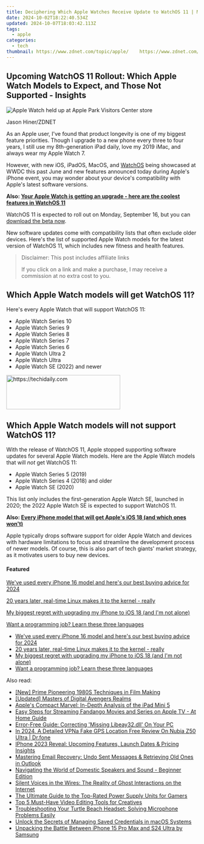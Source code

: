 ```yaml
---
title: Deciphering Which Apple Watches Receive Update to WatchOS 11 | Models Excluded by Apple
date: 2024-10-02T18:22:40.534Z
updated: 2024-10-07T18:03:42.113Z
tags:
  - apple
categories:
  - tech
thumbnail: https://www.zdnet.com/topic/apple/    https://www.zdnet.com/a/img/resize/8e35c48b68ed2719fea5c45168742eff4c9e0c1c/2024/09/09/e5b9b000-69a1-4289-baeb-af148cf0d154/apple-watch-up-at-apple-park-store.jpg?width=170&height=96&fit=crop&auto=webp
---
```


## Upcoming WatchOS 11 Rollout: Which Apple Watch Models to Expect, and Those Not Supported - Insights

![Apple Watch held up at Apple Park Visitors Center store](https://www.zdnet.com/a/img/resize/c6acf4f3be6ee123a8f17b43d5a27d5cee8a601f/2024/09/09/e5b9b000-69a1-4289-baeb-af148cf0d154/apple-watch-up-at-apple-park-store.jpg?auto=webp&width=1280)

Jason Hiner/ZDNET

As an Apple user, I've found that product longevity is one of my biggest feature priorities. Though I upgrade to a new phone every three to four years, I still use my 8th-generation iPad daily, love my 2019 iMac, and always wear my Apple Watch 7\. 

However, with new iOS, iPadOS, MacOS, and [WatchOS](https://www.zdnet.com/article/your-apple-watch-is-getting-an-upgrade-here-are-the-coolest-features-in-watchos-11/) being showcased at WWDC this past June and new features announced today during Apple's iPhone event, you may wonder about your device's compatibility with Apple's latest software versions.

**Also: [Your Apple Watch is getting an upgrade - here are the coolest features in WatchOS 11](https://www.zdnet.com/article/your-apple-watch-is-getting-an-upgrade-here-are-the-coolest-features-in-watchos-11/)**

WatchOS 11 is expected to roll out on Monday, September 16, but you can [download the beta now](https://www.zdnet.com/article/you-can-download-watchos-11-beta-on-your-apple-watch-right-now-heres-how-and-supported-models/). 

New software updates come with compatibility lists that often exclude older devices. Here's the list of supported Apple Watch models for the latest version of WatchOS 11, which includes new fitness and health features. 

>  Disclaimer: This post includes affiliate links
>
>  If you click on a link and make a purchase, I may receive a commission at no extra cost to you.
>

## Which Apple Watch models will get WatchOS 11?

Here's every Apple Watch that will support WatchOS 11:

* Apple Watch Series 10
* Apple Watch Series 9
* Apple Watch Series 8
* Apple Watch Series 7
* Apple Watch Series 6
* Apple Watch Ultra 2
* Apple Watch Ultra
* Apple Watch SE (2022) and newer

<!-- affiliate ads begin -->
<a href="https://laganoo.pxf.io/c/5597632/1484951/16446" target="_top" id="1484951">
  <img src="//a.impactradius-go.com/display-ad/16446-1484951" border="0" alt="https://techidaily.com" width="300" height="90"/>
</a>
<img height="0" width="0" src="https://laganoo.pxf.io/i/5597632/1484951/16446" style="position:absolute;visibility:hidden;" border="0" />
<!-- affiliate ads end -->

## Which Apple Watch models will not support WatchOS 11?

With the release of WatchOS 11, Apple stopped supporting software updates for several Apple Watch models. Here are the Apple Watch models that will _not_ get WatchOS 11:

* Apple Watch Series 5 (2019)
* Apple Watch Series 4 (2018) and older
* Apple Watch SE (2020)

This list only includes the first-generation Apple Watch SE, launched in 2020; the 2022 Apple Watch SE is expected to support WatchOS 11.

**Also: [Every iPhone model that will get Apple's iOS 18 (and which ones won't)](https://www.zdnet.com/article/every-iphone-model-that-will-get-apples-ios-18-and-which-ones-wont/)**

Apple typically drops software support for older Apple Watch and devices with hardware limitations to focus and streamline the development process of newer models. Of course, this is also part of tech giants' market strategy, as it motivates users to buy new devices.

#### Featured

[We've used every iPhone 16 model and here's our best buying advice for 2024](https://www.zdnet.com/article/iphone-16-pro-max-buying-advice-2024/ "We've used every iPhone 16 model and here's our best buying advice for 2024")

[20 years later, real-time Linux makes it to the kernel - really](https://www.zdnet.com/article/20-years-later-real-time-linux-makes-it-to-the-kernel-really/ "20 years later, real-time Linux makes it to the kernel - really")

[My biggest regret with upgrading my iPhone to iOS 18 (and I'm not alone)](https://www.zdnet.com/article/my-biggest-regret-with-upgrading-my-iphone-to-ios-18-and-im-not-alone/ "My biggest regret with upgrading my iPhone to iOS 18 (and I'm not alone)")

[Want a programming job? Learn these three languages](https://www.zdnet.com/article/want-a-programming-job-learn-these-three-languages/ "Want a programming job? Learn these three languages")

* [We've used every iPhone 16 model and here's our best buying advice for 2024](https://www.zdnet.com/article/iphone-16-pro-max-buying-advice-2024/ "We've used every iPhone 16 model and here's our best buying advice for 2024")
* [20 years later, real-time Linux makes it to the kernel - really](https://www.zdnet.com/article/20-years-later-real-time-linux-makes-it-to-the-kernel-really/ "20 years later, real-time Linux makes it to the kernel - really")
* [My biggest regret with upgrading my iPhone to iOS 18 (and I'm not alone)](https://www.zdnet.com/article/my-biggest-regret-with-upgrading-my-iphone-to-ios-18-and-im-not-alone/ "My biggest regret with upgrading my iPhone to iOS 18 (and I'm not alone)")
* [Want a programming job? Learn these three languages](https://www.zdnet.com/article/want-a-programming-job-learn-these-three-languages/ "Want a programming job? Learn these three languages")

<ins class="adsbygoogle"
     style="display:block"
     data-ad-format="autorelaxed"
     data-ad-client="ca-pub-7571918770474297"
     data-ad-slot="1223367746"></ins>

<ins class="adsbygoogle"
     style="display:block"
     data-ad-client="ca-pub-7571918770474297"
     data-ad-slot="8358498916"
     data-ad-format="auto"
     data-full-width-responsive="true"></ins>

<span class="atpl-alsoreadstyle">Also read:</span>
<div><ul>
<li><a href="https://fox-cloud.techidaily.com/new-prime-pioneering-1980s-techniques-in-film-making/"><u>[New] Prime Pioneering 1980S Techniques in Film Making</u></a></li>
<li><a href="https://facebook-video-share.techidaily.com/updated-masters-of-digital-avengers-realms/"><u>[Updated] Masters of Digital Avengers Realms</u></a></li>
<li><a href="https://buynow-info.techidaily.com/apples-compact-marvel-in-depth-analysis-of-the-ipad-mini-5/"><u>Apple's Compact Marvel: In-Depth Analysis of the iPad Mini 5</u></a></li>
<li><a href="https://tech-renaissance.techidaily.com/easy-steps-for-streaming-fandango-movies-and-series-on-apple-tv-at-home-guide/"><u>Easy Steps for Streaming Fandango Movies and Series on Apple TV - At Home Guide</u></a></li>
<li><a href="https://techtrends.techidaily.com/error-free-guide-correcting-missing-libeay32dll-on-your-pc/"><u>Error-Free Guide: Correcting 'Missing Libeay32.dll' On Your PC</u></a></li>
<li><a href="https://fake-location.techidaily.com/in-2024-a-detailed-vpna-fake-gps-location-free-review-on-nubia-z50-ultra-drfone-by-drfone-virtual-android/"><u>In 2024, A Detailed VPNa Fake GPS Location Free Review On Nubia Z50 Ultra | Dr.fone</u></a></li>
<li><a href="https://tech-renaissance.techidaily.com/iphone-2023-reveal-upcoming-features-launch-dates-and-pricing-insights/"><u>IPhone 2023 Reveal: Upcoming Features, Launch Dates & Pricing Insights</u></a></li>
<li><a href="https://tech-renaissance.techidaily.com/mastering-email-recovery-undo-sent-messages-and-retrieving-old-ones-in-outlook/"><u>Mastering Email Recovery: Undo Sent Messages & Retrieving Old Ones in Outlook</u></a></li>
<li><a href="https://tech-renaissance.techidaily.com/navigating-the-world-of-domestic-speakers-and-sound-beginner-edition/"><u>Navigating the World of Domestic Speakers and Sound - Beginner Edition</u></a></li>
<li><a href="https://tech-revival.techidaily.com/silent-voices-in-the-wires-the-reality-of-ghost-interactions-on-the-internet/"><u>Silent Voices in the Wires: The Reality of Ghost Interactions on the Internet</u></a></li>
<li><a href="https://hardware-tips.techidaily.com/the-ultimate-guide-to-the-top-rated-power-supply-units-for-gamers/"><u>The Ultimate Guide to the Top-Rated Power Supply Units for Gamers</u></a></li>
<li><a href="https://tech-renaissance.techidaily.com/top-5-must-have-video-editing-tools-for-creatives/"><u>Top 5 Must-Have Video Editing Tools for Creatives</u></a></li>
<li><a href="https://sound-issues.techidaily.com/troubleshooting-your-turtle-beach-headset-solving-microphone-problems-easily/"><u>Troubleshooting Your Turtle Beach Headset: Solving Microphone Problems Easily</u></a></li>
<li><a href="https://tech-renaissance.techidaily.com/unlock-the-secrets-of-managing-saved-credentials-in-macos-systems/"><u>Unlock the Secrets of Managing Saved Credentials in macOS Systems</u></a></li>
<li><a href="https://tech-renaissance.techidaily.com/unpacking-the-battle-between-iphone-15-pro-max-and-s24-ultra-by-samsung/"><u>Unpacking the Battle Between iPhone 15 Pro Max and S24 Ultra by Samsung</u></a></li>
</ul></div>

